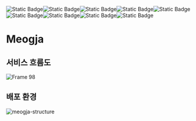 ![Static Badge](https://img.shields.io/badge/React-61DAFB?style=flat-square&logo=react&logoColor=black)![Static Badge](https://img.shields.io/badge/React%20Query-FF4154?style=flat-square&logo=react-query&logoColor=white)![Static Badge](https://img.shields.io/badge/Zustand-ecb63f?style=flat-square)![Static Badge](https://img.shields.io/badge/TailwindCSS-%23fff?style=flat-square&logo=tailwindcss)![Static Badge](https://img.shields.io/badge/TypeScript-%233178C6?style=flat-square&logo=TypeScript&logoColor=white)![Static Badge](https://img.shields.io/badge/axios-%235A29E4?style=flat-square&logo=axios&logoColor=white)![Static Badge](https://img.shields.io/badge/MirageJS-%239FE5CC?style=flat-square)![Static Badge](https://img.shields.io/badge/NestJS-%23E0234E?style=flat-square&logo=nestjs)![Static Badge](https://img.shields.io/badge/Redis-%239b1910?style=flat-square&logo=redis)

# Meogja

## 서비스 흐름도

![Frame 98](https://github.com/user-attachments/assets/f15f7e34-003b-4e1b-aebf-dfe85acc207d)

## 배포 환경

![meogja-structure](https://github.com/user-attachments/assets/51b4a438-e885-4004-8e49-8b74b17c1d53)
